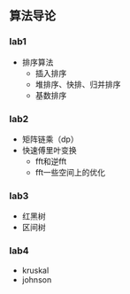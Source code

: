 ## 算法导论





### lab1

- 排序算法
  - 插入排序
  - 堆排序、快排、归并排序
  - 基数排序



### lab2

- 矩阵链乘（dp）
- 快速傅里叶变换
  - fft和逆fft
  - fft一些空间上的优化



### lab3

- 红黑树
- 区间树



### lab4

- kruskal
- johnson
